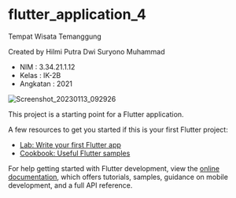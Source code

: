 # flutter_application_4

Tempat Wisata Temanggung

Created by Hilmi Putra Dwi Suryono Muhammad
- NIM : 3.34.21.1.12
- Kelas : IK-2B
- Angkatan : 2021

![Screenshot_20230113_092926](https://user-images.githubusercontent.com/84674938/212348621-ef94d8f2-fffb-4c93-a78b-0d32c1124190.png)


This project is a starting point for a Flutter application.

A few resources to get you started if this is your first Flutter project:

- [Lab: Write your first Flutter app](https://docs.flutter.dev/get-started/codelab)
- [Cookbook: Useful Flutter samples](https://docs.flutter.dev/cookbook)

For help getting started with Flutter development, view the
[online documentation](https://docs.flutter.dev/), which offers tutorials,
samples, guidance on mobile development, and a full API reference.
